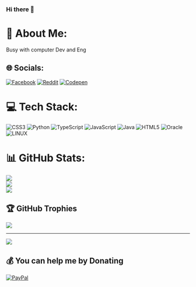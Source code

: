 ### Hi there 👋

<!--
**VeereswarG/veereswarg** is a ✨ _special_ ✨ repository because its `README.md` (this file) appears on your GitHub profile.

Here are some ideas to get you started:

- 🔭 I’m currently working on ...
- 🌱 I’m currently learning ...
- 👯 I’m looking to collaborate on ...
- 🤔 I’m looking for help with ...
- 💬 Ask me about ...
- 📫 How to reach me: ...
- 😄 Pronouns: ...
- ⚡ Fun fact: ...
-->

# 💫 About Me:
Busy with computer Dev and Eng


## 🌐 Socials:
[![Facebook](https://img.shields.io/badge/Facebook-%231877F2.svg?logo=Facebook&logoColor=white)](https://facebook.com/veereswarg) [![Reddit](https://img.shields.io/badge/Reddit-%23FF4500.svg?logo=Reddit&logoColor=white)](https://reddit.com/user/veereswarg) [![Codepen](https://img.shields.io/badge/Codepen-000000?style=for-the-badge&logo=codepen&logoColor=white)](https://codepen.io/veereswarg) 

# 💻 Tech Stack:
![CSS3](https://img.shields.io/badge/css3-%231572B6.svg?style=for-the-badge&logo=css3&logoColor=white) ![Python](https://img.shields.io/badge/python-3670A0?style=for-the-badge&logo=python&logoColor=ffdd54) ![TypeScript](https://img.shields.io/badge/typescript-%23007ACC.svg?style=for-the-badge&logo=typescript&logoColor=white) ![JavaScript](https://img.shields.io/badge/javascript-%23323330.svg?style=for-the-badge&logo=javascript&logoColor=%23F7DF1E) ![Java](https://img.shields.io/badge/java-%23ED8B00.svg?style=for-the-badge&logo=java&logoColor=white) ![HTML5](https://img.shields.io/badge/html5-%23E34F26.svg?style=for-the-badge&logo=html5&logoColor=white) ![Oracle](https://img.shields.io/badge/Oracle-F80000?style=for-the-badge&logo=oracle&logoColor=white) ![LINUX](https://img.shields.io/badge/Linux-FCC624?style=for-the-badge&logo=linux&logoColor=black)
# 📊 GitHub Stats:
![](https://github-readme-stats.vercel.app/api?username=veereswarg&theme=dark&hide_border=false&include_all_commits=true&count_private=true)<br/>
![](https://github-readme-streak-stats.herokuapp.com/?user=veereswarg&theme=dark&hide_border=false)<br/>
![](https://github-readme-stats.vercel.app/api/top-langs/?username=veereswarg&theme=dark&hide_border=false&include_all_commits=true&count_private=true&layout=compact)

## 🏆 GitHub Trophies
![](https://github-profile-trophy.vercel.app/?username=veereswarg&theme=dark_dimmed&no-frame=false&no-bg=false&margin-w=4)

---
[![](https://visitcount.itsvg.in/api?id=veereswarg&icon=2&color=3)](https://visitcount.itsvg.in)

  ## 💰 You can help me by Donating
  [![PayPal](https://img.shields.io/badge/PayPal-00457C?style=for-the-badge&logo=paypal&logoColor=white)](https://paypal.me/veereswarg) 

  
<!-- Proudly created with GPRM ( https://gprm.itsvg.in ) -->
